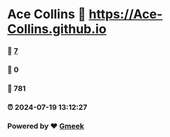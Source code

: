 # Ace Collins :link: https://Ace-Collins.github.io 
### :page_facing_up: [7](https://Ace-Collins.github.io/tag.html) 
### :speech_balloon: 0 
### :hibiscus: 781 
### :alarm_clock: 2024-07-19 13:12:27 
### Powered by :heart: [Gmeek](https://github.com/Meekdai/Gmeek)
